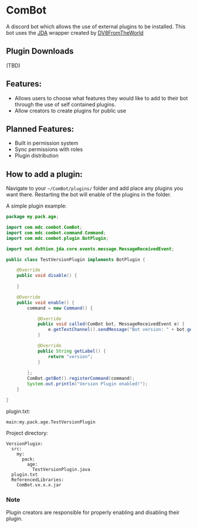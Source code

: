 # ComBot
A discord bot which allows the use of external plugins to be installed. This bot uses the [JDA](https://github.com/DV8FromTheWorld/JDA) wrapper created by [DV8FromTheWorld](https://github.com/DV8FromTheWorld)

## Plugin Downloads

(TBD)

## Features:
- Allows users to choose what features they would like to add to their bot through the use of self contained plugins.
- Allow creators to create plugins for public use


## Planned Features:
- Built in permission system
- Sync permissions with roles
- Plugin distribution


## How to add a plugin:

Navigate to your `~/ComBot/plugins/` folder and add place any plugins you want there. Restarting the bot will enable of the plugins in the folder.

A simple plugin example:
```Java
package my.pack.age;

import com.mdc.combot.ComBot;
import com.mdc.combot.command.Command;
import com.mdc.combot.plugin.BotPlugin;

import net.dv8tion.jda.core.events.message.MessageReceivedEvent;

public class TestVersionPlugin implements BotPlugin {

	@Override
	public void disable() {
  
	}

	@Override
	public void enable() {
		command = new Command() {

			@Override
			public void called(ComBot bot, MessageReceivedEvent e) {
				e.getTextChannel().sendMessage("Bot version: " + bot.getVersion() + "!").complete();
			}

			@Override
			public String getLabel() {
				return "version";
			}
			
		};
		ComBot.getBot().registerCommand(command);
		System.out.println("Version Plugin enabled!");
	}

}
```

plugin.txt:
```
main:my.pack.age.TestVersionPlugin
```

Project directory:
```
VersionPlugin:
  src:
    my:
      pack:
        age:
          TestVersionPlugin.java
  plugin.txt
  ReferencedLibraries:
    ComBot.vx.x.x.jar
```

### Note
Plugin creators are responsible for properly enabling and disabling their plugin.
